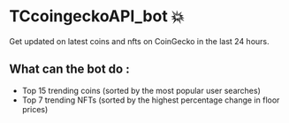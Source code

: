 # TCcoingeckoAPI_bot 💥
Get updated on latest coins and nfts on CoinGecko in the last 24 hours.

## What can the bot do :

- Top 15 trending coins (sorted by the most popular user searches)
- Top 7 trending NFTs (sorted by the highest percentage change in floor prices)

